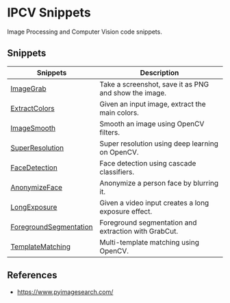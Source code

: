 # IPCV Snippets

Image Processing and Computer Vision code snippets.

## Snippets

| Snippets                                                    | Description                                           |
|-------------------------------------------------------------|-------------------------------------------------------|
| [ImageGrab](./image_grab/main.py)                           | Take a screenshot, save it as PNG and show the image. |
| [ExtractColors](./extract_colors/main.py)                   | Given an input image, extract the main colors.        |
| [ImageSmooth](./image_smooth/main.py)                       | Smooth an image using OpenCV filters.                 |
| [SuperResolution](./super_resolution/main.py)               | Super resolution using deep learning on OpenCV.       |
| [FaceDetection](./face_detection/main.py)                   | Face detection using cascade classifiers.             |
| [AnonymizeFace](./anonymize_face/main.py)                   | Anonymize a person face by blurring it.               |
| [LongExposure](./long_exposure/main.py)                     | Given a video input creates a long exposure effect.   |
| [ForegroundSegmentation](./foreground_segmentation/main.py) | Foreground segmentation and extraction with GrabCut.  |
| [TemplateMatching](./template_matching/main.py)             | Multi-template matching using OpenCV.                 |

## References

- https://www.pyimagesearch.com/
